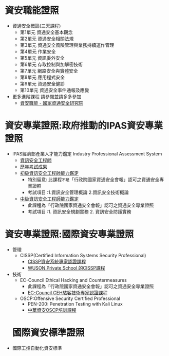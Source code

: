 #

# 資安職能證照
- 資通安全概論(三天課程)
  - 第1單元 資通安全基本觀念
  - 第2單元 資通安全相關法規
  - 第3單元 資通安全風險管理與業務持續運作管理
  - 第4單元 作業安全
  - 第5單元 資訊委外安全
  - 第6單元 存取控制與加解密技術
  - 第7單元 網路安全與實體安全
  - 第8單元 應用程式安全
  - 第9單元 資通安全健診
  - 第10單元 資通安全事件通報及應變
- 更多進階課程 請參閱並請多多參加
  - [資安職能 - 國家資通安全研究院](https://ctts.nics.nat.gov.tw/about/Training) 

# 資安專業證照:政府推動的IPAS資安專業證照
- IPAS經濟部產業人才能力鑑定 Industry Professional Assessment System
  - [資訊安全工程師](https://www.ipas.org.tw/ISE) 
  - [歷年考試成果](https://www.ipas.org.tw/ISE/AbilityPageContent.aspx?pgeno=b53d1159-f9d1-415b-bd2f-b915ae16e39d)
  - [初級資訊安全工程師能力鑑定](https://www.ipas.org.tw/ISE/AbilityExamBulletinList.aspx?exmno=53521ea9-1f19-4f78-a13c-00e51edf943e)
    - 特別留意: 此課程`不是`「行政院國家資通安全會報」認可之資通安全專業證照
    - 考試項目 :1.資訊安全管理概論 2.資訊安全技術概論
  - [中級資訊安全工程師能力鑑定](https://www.ipas.org.tw/ISE/AbilityExamBulletinList.aspx?exmno=8af59a16-8cff-4f54-8e2a-bd08d280fefe)
    - 此課程為「行政院國家資通安全會報」認可之資通安全專業證照
    - 考試項目 :1. 資訊安全規劃實務 2. 資訊安全防護實務
# 資安專業證照:國際資安專業證照
- 管理
  - CISSP(Certified Information Systems Security Professional)
    - [CISSP資安系統專家認證課程](https://www.uuu.com.tw/Course/Show/47/CISSP-%E8%B3%87%E5%AE%89%E7%B3%BB%E7%B5%B1%E5%B0%88%E5%AE%B6%E8%AA%8D%E8%AD%89%E8%AA%B2%E7%A8%8B)
    - [WUSON Private School 的CISSP課程](https://wentzwu.com/courses/)
- 技術
  - EC-Council Ethical Hacking and Countermeasures
    - 此課程為「行政院國家資通安全會報」認可之資通安全專業證照
    - [EC-Council CEH駭客技術專家認證課程](https://www.uuu.com.tw/Course/Show/300/EC-Council-CEH-7-%E9%A7%AD%E5%AE%A2%E6%8A%80%E8%A1%93%E5%B0%88%E5%AE%B6%E8%AA%8D%E8%AD%89%E8%AA%B2%E7%A8%8B)
  - OSCP:Offensive Security Certified Professional
    - PEN-200: Penetration Testing with Kali Linux  
    - [中華資安OSCP培訓課程](https://www.chtsecurity.com/service/m404)
  # 國際資安標準證照
- 國際工控自動化資安標準 
